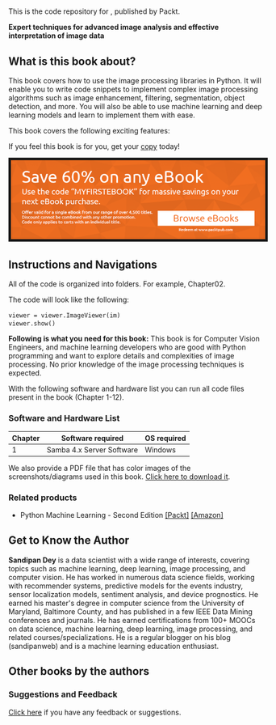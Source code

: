 # 

<a href="https://www.packtpub.com/in/big-data-and-business-intelligence/hands-image-processing-python?utm_source=github&utm_medium=repository&utm_campaign="><img src="" alt="" height="256px" align="right"></a>

This is the code repository for [](https://www.packtpub.com/in/big-data-and-business-intelligence/hands-image-processing-python?utm_source=github&utm_medium=repository&utm_campaign=), published by Packt.

**Expert techniques for advanced image analysis and effective interpretation of image data**

## What is this book about?
This book covers how to use the image processing libraries in Python. It will enable you to write code snippets to implement complex image processing algorithms such as image enhancement, filtering, segmentation, object detection, and more. You will also be able to use machine learning and deep learning models and learn to implement them with ease.

This book covers the following exciting features:


If you feel this book is for you, get your [copy](https://www.amazon.com/dp/1789343739) today!

<a href="https://www.packtpub.com/?utm_source=github&utm_medium=banner&utm_campaign=GitHubBanner"><img src="https://raw.githubusercontent.com/PacktPublishing/GitHub/master/GitHub.png" 
alt="https://www.packtpub.com/" border="5" /></a>

## Instructions and Navigations
All of the code is organized into folders. For example, Chapter02.

The code will look like the following:
```
viewer = viewer.ImageViewer(im)
viewer.show()
```

**Following is what you need for this book:**
This book is for Computer Vision Engineers, and machine learning developers who are good with Python programming and want to explore details and complexities of image processing. No prior knowledge of the image processing techniques is expected.

With the following software and hardware list you can run all code files present in the book (Chapter 1-12).
### Software and Hardware List
| Chapter | Software required | OS required |
| -------- | ------------------------------------ | ----------------------------------- |
| 1 | Samba 4.x Server Software | Windows |

We also provide a PDF file that has color images of the screenshots/diagrams used in this book. [Click here to download it]().

### Related products
* Python Machine Learning - Second Edition  [[Packt]](https://india.packtpub.com/in/big-data-and-business-intelligence/python-machine-learning-second-edition?utm_source=github&utm_medium=repository&utm_campaign=) [[Amazon]](https://www.amazon.com/dp/1787125939)


## Get to Know the Author
**Sandipan Dey**
 is a data scientist with a wide range of interests, covering topics such as machine learning, deep learning, image processing, and computer vision. He has worked in numerous data science fields, working with recommender systems, predictive models for the events industry, sensor localization models, sentiment analysis, and device prognostics. He earned his master's degree in computer science from the University of Maryland, Baltimore County, and has published in a few IEEE Data Mining conferences and journals. He has earned certifications from 100+ MOOCs on data science, machine learning, deep learning, image processing, and related courses/specializations. He is a regular blogger on his blog (sandipanweb) and is a machine learning education enthusiast.

## Other books by the authors
[](https://www.packtpub.com/big-data-and-business-intelligence/hands-image-processing-python?utm_source=github&utm_medium=repository&utm_campaign=)



### Suggestions and Feedback
[Click here](https://docs.google.com/forms/d/e/1FAIpQLSdy7dATC6QmEL81FIUuymZ0Wy9vH1jHkvpY57OiMeKGqib_Ow/viewform) if you have any feedback or suggestions.


